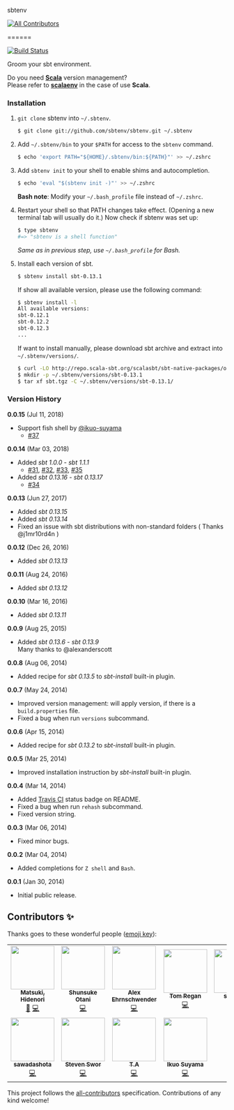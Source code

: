 sbtenv
<!-- ALL-CONTRIBUTORS-BADGE:START - Do not remove or modify this section -->
[![All Contributors](https://img.shields.io/badge/all_contributors-11-orange.svg?style=flat-square)](#contributors-)
<!-- ALL-CONTRIBUTORS-BADGE:END -->
======

[![Build Status](https://travis-ci.org/sbtenv/sbtenv.svg?branch=master)](https://travis-ci.org/sbtenv/sbtenv)

Groom your sbt environment.

Do you need [**Scala**](http://www.scala-lang.org) version management?  
Please refer to [**scalaenv**](https://github.com/scalaenv/scalaenv) in the case of use **Scala**.

### Installation

1. `git clone` sbtenv into `~/.sbtenv`.

    ~~~ sh
    $ git clone git://github.com/sbtenv/sbtenv.git ~/.sbtenv
    ~~~

2. Add `~/.sbtenv/bin` to your `$PATH` for access to the `sbtenv` command.

    ~~~ sh
    $ echo 'export PATH="${HOME}/.sbtenv/bin:${PATH}"' >> ~/.zshrc
    ~~~

3. Add `sbtenv init` to your shell to enable shims and autocompletion.  

    ~~~ sh
    $ echo 'eval "$(sbtenv init -)"' >> ~/.zshrc
    ~~~

    **Bash note**: Modify your `~/.bash_profile` file instead of `~/.zshrc`.

4. Restart your shell so that PATH changes take effect. (Opening a new
   terminal tab will usually do it.) Now check if sbtenv was set up:

    ~~~ sh
    $ type sbtenv
    #=> "sbtenv is a shell function"
    ~~~

    *Same as in previous step, use `~/.bash_profile` for Bash.*

5. Install each version of sbt.

    ~~~ sh
    $ sbtenv install sbt-0.13.1
    ~~~

    If show all available version, please use the following command:

    ~~~ sh
    $ sbtenv install -l
    All available versions:
    sbt-0.12.1
    sbt-0.12.2
    sbt-0.12.3
    ...
    ~~~

    If want to install manually, please download sbt archive and extract into `~/.sbtenv/versions/`.

    ~~~ sh
    $ curl -LO http://repo.scala-sbt.org/scalasbt/sbt-native-packages/org/scala-sbt/sbt/0.13.1/sbt.tgz
    $ mkdir -p ~/.sbtenv/versions/sbt-0.13.1
    $ tar xf sbt.tgz -C ~/.sbtenv/versions/sbt-0.13.1/
    ~~~

### Version History

**0.0.15** (Jul 11, 2018)

  - Support fish shell by [@ikuo-suyama](https://github.com/ikuo-suyama)
    - [#37](https://github.com/sbtenv/sbtenv/pull/37)

**0.0.14** (Mar 03, 2018)

  - Added *sbt 1.0.0* - *sbt 1.1.1*
    - [#31](https://github.com/sbtenv/sbtenv/pull/31), [#32](https://github.com/sbtenv/sbtenv/pull/32), [#33](https://github.com/sbtenv/sbtenv/pull/33), [#35](https://github.com/sbtenv/sbtenv/pull/35)
  - Added *sbt 0.13.16* - *sbt 0.13.17*
    - [#34](https://github.com/sbtenv/sbtenv/pull/34)

**0.0.13** (Jun 27, 2017)

  * Added *sbt 0.13.15*
  * Added *sbt 0.13.14*
  * Fixed an issue with sbt distributions with non-standard folders ( Thanks @j1mr10rd4n )

**0.0.12** (Dec 26, 2016)

  * Added *sbt 0.13.13*

**0.0.11** (Aug 24, 2016)

  * Added *sbt 0.13.12*

**0.0.10** (Mar 16, 2016)

  * Added *sbt 0.13.11*

**0.0.9** (Aug 25, 2015)

  * Added *sbt 0.13.6* - *sbt 0.13.9*  
    Many thanks to @alexanderscott

**0.0.8** (Aug 06, 2014)

  * Added recipe for *sbt 0.13.5* to *sbt-install* built-in plugin.

**0.0.7** (May 24, 2014)

  * Improved version management: will apply version, if there is a `build.properties` file.
  * Fixed a bug when run `versions` subcommand.

**0.0.6** (Apr 15, 2014)

  * Added recipe for *sbt 0.13.2* to *sbt-install* built-in plugin.

**0.0.5** (Mar 25, 2014)

  * Improved installation instruction by *sbt-install* built-in plugin.

**0.0.4** (Mar 14, 2014)

  * Added [Travis CI](https://travis-ci.org) status badge on README.
  * Fixed a bug when run `rehash` subcommand.
  * Fixed version string.

**0.0.3** (Mar 06, 2014)

  * Fixed minor bugs.

**0.0.2** (Mar 04, 2014)

  * Added completions for `Z shell` and `Bash`.

**0.0.1** (Jan 30, 2014)

  * Initial public release.


## Contributors ✨

Thanks goes to these wonderful people ([emoji key](https://allcontributors.org/docs/en/emoji-key)):

<!-- ALL-CONTRIBUTORS-LIST:START - Do not remove or modify this section -->
<!-- prettier-ignore-start -->
<!-- markdownlint-disable -->
<table>
  <tr>
    <td align="center"><a href="https://mazgi.github.io/"><img src="https://avatars2.githubusercontent.com/u/194222?v=4" width="100px;" alt=""/><br /><sub><b>Matsuki, Hidenori</b></sub></a><br /><a href="#maintenance-mazgi" title="Maintenance">🚧</a> <a href="https://github.com/sbtenv/sbtenv/commits?author=mazgi" title="Code">💻</a></td>
    <td align="center"><a href="https://www.zaneli.com/"><img src="https://avatars2.githubusercontent.com/u/379820?v=4" width="100px;" alt=""/><br /><sub><b>Shunsuke Otani</b></sub></a><br /><a href="https://github.com/sbtenv/sbtenv/commits?author=zaneli" title="Code">💻</a></td>
    <td align="center"><a href="https://ehrns.com"><img src="https://avatars2.githubusercontent.com/u/2118299?v=4" width="100px;" alt=""/><br /><sub><b>Alex Ehrnschwender</b></sub></a><br /><a href="https://github.com/sbtenv/sbtenv/commits?author=alexanderscott" title="Code">💻</a></td>
    <td align="center"><a href="https://github.com/TomRegan"><img src="https://avatars3.githubusercontent.com/u/235364?v=4" width="100px;" alt=""/><br /><sub><b>Tom Regan</b></sub></a><br /><a href="https://github.com/sbtenv/sbtenv/commits?author=TomRegan" title="Code">💻</a></td>
    <td align="center"><a href="https://github.com/sungkmi"><img src="https://avatars0.githubusercontent.com/u/3403684?v=4" width="100px;" alt=""/><br /><sub><b>sungkmi</b></sub></a><br /><a href="https://github.com/sbtenv/sbtenv/commits?author=sungkmi" title="Code">💻</a></td>
    <td align="center"><a href="https://github.com/j1mr10rd4n"><img src="https://avatars2.githubusercontent.com/u/946427?v=4" width="100px;" alt=""/><br /><sub><b>Jim Riordan</b></sub></a><br /><a href="https://github.com/sbtenv/sbtenv/commits?author=j1mr10rd4n" title="Code">💻</a></td>
    <td align="center"><a href="https://github.com/jeffwilde"><img src="https://avatars0.githubusercontent.com/u/6980603?v=4" width="100px;" alt=""/><br /><sub><b>Jeff Wilde</b></sub></a><br /><a href="https://github.com/sbtenv/sbtenv/commits?author=jeffwilde" title="Code">💻</a></td>
  </tr>
  <tr>
    <td align="center"><a href="https://www.sslife.tech/"><img src="https://avatars3.githubusercontent.com/u/21254456?v=4" width="100px;" alt=""/><br /><sub><b>sawadashota</b></sub></a><br /><a href="https://github.com/sbtenv/sbtenv/commits?author=sawadashota" title="Code">💻</a></td>
    <td align="center"><a href="https://github.com/sworisbreathing"><img src="https://avatars2.githubusercontent.com/u/1486524?v=4" width="100px;" alt=""/><br /><sub><b>Steven Swor</b></sub></a><br /><a href="https://github.com/sbtenv/sbtenv/commits?author=sworisbreathing" title="Code">💻</a></td>
    <td align="center"><a href="https://github.com/josjos7"><img src="https://avatars3.githubusercontent.com/u/24371141?v=4" width="100px;" alt=""/><br /><sub><b>T.A</b></sub></a><br /><a href="https://github.com/sbtenv/sbtenv/commits?author=josjos7" title="Code">💻</a></td>
    <td align="center"><a href="https://github.com/ikuo-suyama"><img src="https://avatars2.githubusercontent.com/u/13306175?v=4" width="100px;" alt=""/><br /><sub><b>Ikuo Suyama</b></sub></a><br /><a href="https://github.com/sbtenv/sbtenv/commits?author=ikuo-suyama" title="Code">💻</a></td>
  </tr>
</table>

<!-- markdownlint-enable -->
<!-- prettier-ignore-end -->
<!-- ALL-CONTRIBUTORS-LIST:END -->

This project follows the [all-contributors](https://github.com/all-contributors/all-contributors) specification. Contributions of any kind welcome!